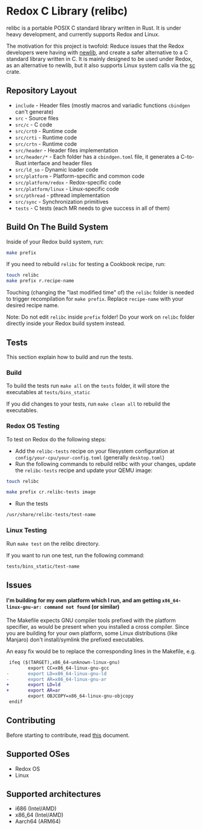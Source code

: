 # Redox C Library (relibc)

relibc is a portable POSIX C standard library written in Rust. It is under heavy development, and currently supports Redox and Linux.

The motivation for this project is twofold: Reduce issues that the Redox developers were having with [newlib](https://sourceware.org/newlib/), and create a safer alternative to a C standard library written in C. It is mainly designed to be used under Redox, as an alternative to newlib, but it also supports Linux system calls via the [sc](https://crates.io/crates/sc) crate.

## Repository Layout

- `include` - Header files (mostly macros and variadic functions `cbindgen` can't generate)
- `src` - Source files
- `src/c` - C code
- `src/crt0` - Runtime code
- `src/crti` - Runtime code
- `src/crtn` - Runtime code
- `src/header` - Header files implementation
- `src/header/*` - Each folder has a `cbindgen.toml` file, it generates a C-to-Rust interface and header files
- `src/ld_so` - Dynamic loader code
- `src/platform` - Platform-specific and common code
- `src/platform/redox` - Redox-specific code
- `src/platform/linux` - Linux-specific code
- `src/pthread` - pthread implementation
- `src/sync` - Synchronization primitives
- `tests` - C tests (each MR needs to give success in all of them)

## Build On The Build System

Inside of your Redox build system, run:

```sh
make prefix
```

If you need to rebuild `relibc` for testing a Cookbook recipe, run:

```sh
touch relibc
make prefix r.recipe-name
```

Touching (changing the "last modified time" of) the `relibc` folder is needed to trigger recompilation for `make prefix`. Replace `recipe-name` with your desired recipe name.

Note: Do not edit `relibc` inside `prefix` folder! Do your work on `relibc` folder directly inside your Redox build system instead.

## Tests

This section explain how to build and run the tests.

### Build

To build the tests run `make all` on the `tests` folder, it will store the executables at `tests/bins_static`

If you did changes to your tests, run `make clean all` to rebuild the executables.

### Redox OS Testing

To test on Redox do the following steps:

- Add the `relibc-tests` recipe on your filesystem configuration at `config/your-cpu/your-config.toml` (generally `desktop.toml`)
- Run the following commands to rebuild relibc with your changes, update the `relibc-tests` recipe and update your QEMU image:

```sh
touch relibc
```

```sh
make prefix cr.relibc-tests image
```

- Run the tests

```sh
/usr/share/relibc-tests/test-name
```

### Linux Testing

Run `make test` on the relibc directory.

If you want to run one test, run the following command:

```sh
tests/bins_static/test-name
```

## Issues

#### I'm building for my own platform which I run, and am getting `x86_64-linux-gnu-ar: command not found` (or similar)

The Makefile expects GNU compiler tools prefixed with the platform specifier, as would be present when you installed a cross compiler. Since you are building for your own platform, some Linux distributions (like Manjaro) don't install/symlink the prefixed executables.

An easy fix would be to replace the corresponding lines in the Makefile, e.g.

```diff
 ifeq ($(TARGET),x86_64-unknown-linux-gnu)
        export CC=x86_64-linux-gnu-gcc
-       export LD=x86_64-linux-gnu-ld
-       export AR=x86_64-linux-gnu-ar
+       export LD=ld
+       export AR=ar
        export OBJCOPY=x86_64-linux-gnu-objcopy
 endif
```

## Contributing

Before starting to contribute, read [this](CONTRIBUTING.md) document.

## Supported OSes

- Redox OS
- Linux

## Supported architectures

- i686 (Intel/AMD)
- x86_64 (Intel/AMD)
- Aarch64 (ARM64)
